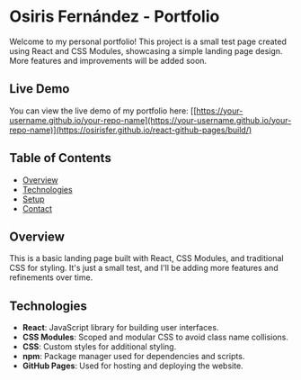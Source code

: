 # Osiris Fernández - Portfolio

Welcome to my personal portfolio! This project is a small test page created using React and CSS Modules, showcasing a simple landing page design. More features and improvements will be added soon.

## Live Demo

You can view the live demo of my portfolio here: [[https://your-username.github.io/your-repo-name](https://your-username.github.io/your-repo-name)](https://osirisfer.github.io/react-github-pages/build/)

## Table of Contents

- [Overview](#overview)
- [Technologies](#technologies)
- [Setup](#setup)
- [Contact](#contact)

## Overview

This is a basic landing page built with React, CSS Modules, and traditional CSS for styling. It's just a small test, and I'll be adding more features and refinements over time.

## Technologies

- **React**: JavaScript library for building user interfaces.
- **CSS Modules**: Scoped and modular CSS to avoid class name collisions.
- **CSS**: Custom styles for additional styling.
- **npm**: Package manager used for dependencies and scripts.
- **GitHub Pages**: Used for hosting and deploying the website.


